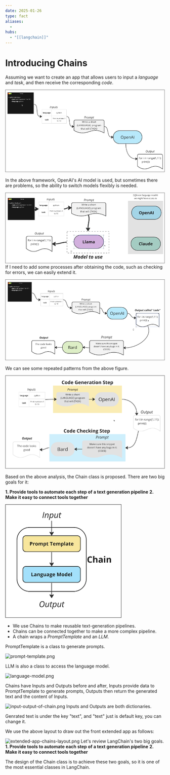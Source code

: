```yaml
---
date: 2025-01-26
type: fact
aliases:
  -
hubs:
  - "[[langchain]]"
---
```


# Introducing Chains

Assuming we want to create an app that allows users to input a *language* and *task*, and then receive the corresponding *code*.

![get-task-code.png](../../assets/imgs/get-task-code.png)

In the above framework, OpenAI's AI model is used, but sometimes there are problems, so the ability to switch models flexibly is needed.

![flexibly-switch-models.png](../../assets/imgs/flexibly-switch-models.png)
If I need to add some processes after obtaining the code, such as checking for errors, we can easily extend it.

![extend-the-process-tasks.png](../../assets/imgs/extend-the-process-tasks.png)

We can see some repeated patterns from the above figure.

![repeat-pattern.png](../../assets/imgs/repeat-pattern.png)

Based on the above analysis, the Chain class is proposed. There are two big goals for it:

**1. Provide tools to automate each step of a text generation pipeline**
**2. Make it easy to connect tools together**

![chain-layout.png](../../assets/imgs/chain-layout.png)

- We use Chains to make reusable text-generation pipelines. 
- Chains can be connected together to make a more complex pipeline.
- A chain wraps a *PromptTemplate* and an *LLM*.

PromptTemplate is a class to generate prompts.

![prompt-template.png](../assets/imgs/prompt-template.png)

LLM is also a class to access the language model.

![language-model.png](../assets/imgs/language-model.png)

Chains have Inputs and Outputs before and after, Inputs provide data to PromptTemplate to generate prompts, Outputs then return the generated text and the content of Inputs.

![input-output-of-chain.png](../assets/imgs/input-output-of-chain.png)
Inputs and Outputs are both dictionaries.

Genrated text is under the key "text", and "text" just is default key, you can change it.

We use the above layout to draw out the front extended app as follows:

![extended-app-chains-layout.png](../assets/imgs/extended-app-chains-layout.png)
Let's review LangChain's two big goals.
**1. Provide tools to automate each step of a text generation pipeline**
**2. Make it easy to connect tools together**

The design of the Chain class is to achieve these two goals, so it is one of the most essential classes in LangChain.


